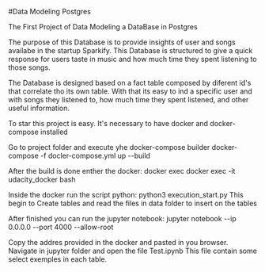 #Data Modeling Postgres

The First Project of Data Modeling a DataBase in Postgres

The purpose of this Database is to provide insights of user and songs availabe in the startup Sparkify. This Database is structured to give a quick response for users taste in music and how much time they spent listening to those songs. 

The Database is designed based on a fact table composed by diferent id's that correlate tho its own table. With that its easy to ind a specific user and with songs they listened to, how much time they spent listened, and other useful information.

To star this project is easy.
It's necessary to have docker and docker-compose installed

Go to project folder and execute yhe docker-compose builder
docker-compose -f docler-compose.yml up --build

After the build is done enther the docker: docker exec docker exec -it udacity_docker bash

Inside the docker run the script python: python3 execution_start.py
This begin to Create tables and read the files in data folder to insert on the tables

After finished you can run the jupyter notebook: jupyter notebook --ip 0.0.0.0 --port 4000 --allow-root

Copy the addres provided in the docker and pasted in you browser.
Navigate in jupyter folder and open the file Test.ipynb
This file contain some select exemples in each table.